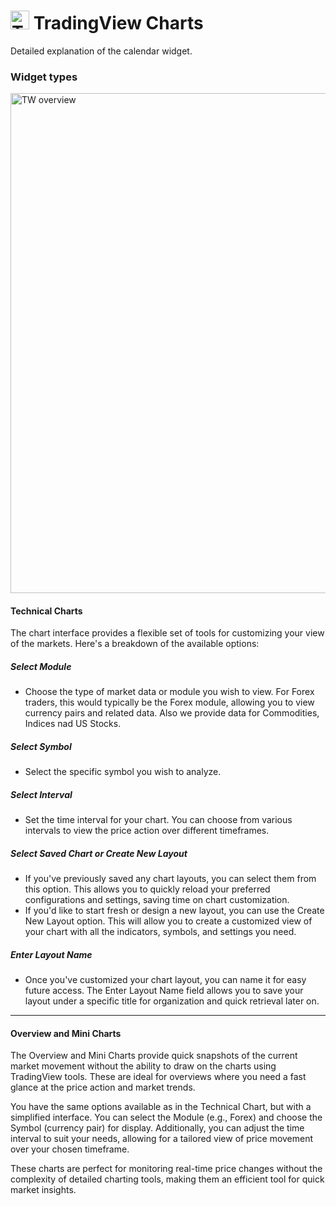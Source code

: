 # <img src="/images/tw.png" alt="TradingView Charts" width="30" height="30"/> TradingView Charts
Detailed explanation of the calendar widget.


### Widget types
<img src="/images/tw-overview.png" alt="TW overview" width="800" height="auto"/>

#### Technical Charts
The chart interface provides a flexible set of tools for customizing your view of the markets. Here's a breakdown of the available options:

##### Select Module
- Choose the type of market data or module you wish to view. For Forex traders, this would typically be the Forex module, allowing you to view currency pairs and related data. Also we provide data for Commodities, Indices nad US Stocks.
##### Select Symbol
- Select the specific symbol you wish to analyze. 
##### Select Interval
- Set the time interval for your chart. You can choose from various intervals to view the price action over different timeframes.
##### Select Saved Chart or Create New Layout
- If you've previously saved any chart layouts, you can select them from this option. This allows you to quickly reload your preferred configurations and settings, saving time on chart customization.
- If you'd like to start fresh or design a new layout, you can use the Create New Layout option. This will allow you to create a customized view of your chart with all the indicators, symbols, and settings you need.
##### Enter Layout Name
- Once you've customized your chart layout, you can name it for easy future access. The Enter Layout Name field allows you to save your layout under a specific title for organization and quick retrieval later on.

---

#### Overview and Mini Charts
The Overview and Mini Charts provide quick snapshots of the current market movement without the ability to draw on the charts using TradingView tools. These are ideal for overviews where you need a fast glance at the price action and market trends.

You have the same options available as in the Technical Chart, but with a simplified interface. You can select the Module (e.g., Forex) and choose the Symbol (currency pair) for display. Additionally, you can adjust the time interval to suit your needs, allowing for a tailored view of price movement over your chosen timeframe.

These charts are perfect for monitoring real-time price changes without the complexity of detailed charting tools, making them an efficient tool for quick market insights.
